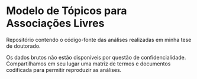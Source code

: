 # Modelo de Tópicos para Associações Livres

Repositório contendo o código-fonte das análises realizadas em minha tese de doutorado.

Os dados brutos não estão disponíveis por questão de confidencialidade. Compartilhamos em seu lugar uma matriz de termos e documentos codificada para permitir reproduzir as análises.
